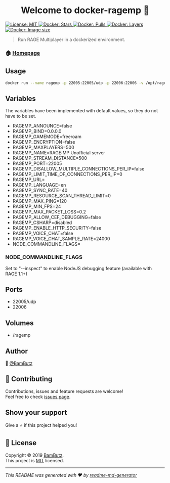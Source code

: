 <h1 align="center">Welcome to docker-ragemp 👋</h1>
<p>
  <a href="https://github.com/BamButz/docker-ragemp/blob/master/LICENSE">
    <img alt="License: MIT" src="https://img.shields.io/badge/License-MIT-yellow.svg" target="_blank" />
  </a>
  <a href="https://hub.docker.com/r/bambutz/ragemp">
    <img alt="Docker: Stars" src="https://img.shields.io/docker/stars/bambutz/ragemp.svg" target="_blank" />
  </a>
  <a href="https://hub.docker.com/r/bambutz/ragemp">
    <img alt="Docker: Pulls" src="https://img.shields.io/docker/pulls/bambutz/ragemp.svg" target="_blank" />
  </a>
  <a href="https://hub.docker.com/r/bambutz/ragemp">
    <img alt="Docker: Layers" src="https://img.shields.io/microbadger/layers/bambutz/ragemp.svg" target="_blank" />
  </a>
  <a href="https://hub.docker.com/r/bambutz/ragemp">
    <img alt="Docker: Image size" src="https://img.shields.io/microbadger/image-size/bambutz/ragemp.svg" target="_blank" />
  </a>
</p>

> Run RAGE Multiplayer in a dockerized environment.

### 🏠 [Homepage](https://github.com/BamButz/docker-ragemp)

## Usage

```sh
docker run --name ragemp -p 22005:22005/udp -p 22006:22006 -v /opt/ragemp:/ragemp bambutz/ragemp
```

## Variables

The variables have been implemented with default values, so they do not have to be set.

- RAGEMP_ANNOUNCE=false
- RAGEMP_BIND=0.0.0.0
- RAGEMP_GAMEMODE=freeroam
- RAGEMP_ENCRYPTION=false
- RAGEMP_MAXPLAYERS=500
- RAGEMP_NAME=RAGE:MP Unofficial server
- RAGEMP_STREAM_DISTANCE=500
- RAGEMP_PORT=22005
- RAGEMP_DISALLOW_MULTIPLE_CONNECTIONS_PER_IP=false
- RAGEMP_LIMIT_TIME_OF_CONNECTIONS_PER_IP=0
- RAGEMP_URL=
- RAGEMP_LANGUAGE=en
- RAGEMP_SYNC_RATE=40
- RAGEMP_RESOURCE_SCAN_THREAD_LIMIT=0
- RAGEMP_MAX_PING=120
- RAGEMP_MIN_FPS=24
- RAGEMP_MAX_PACKET_LOSS=0.2
- RAGEMP_ALLOW_CEF_DEBUGGING=false
- RAGEMP_CSHARP=disabled
- RAGEMP_ENABLE_HTTP_SECURITY=false
- RAGEMP_VOICE_CHAT=false
- RAGEMP_VOICE_CHAT_SAMPLE_RATE=24000
- NODE_COMMANDLINE_FLAGS=

### NODE_COMMANDLINE_FLAGS

Set to "--inspect" to enable NodeJS debugging feature (available with RAGE 1.1+)

## Ports
- 22005/udp
- 22006

## Volumes
- /ragemp

## Author

👤 [@BamButz](https://github.com/BamButz)

## 🤝 Contributing

Contributions, issues and feature requests are welcome!<br />Feel free to check [issues page](https://github.com/BamButz/docker-ragemp/issues).

## Show your support

Give a ⭐️ if this project helped you!

## 📝 License

Copyright © 2019 [BamButz](https://github.com/BamButz).<br />
This project is [MIT](https://github.com/BamButz/docker-ragemp/blob/master/LICENSE) licensed.

***
_This README was generated with ❤️ by [readme-md-generator](https://github.com/kefranabg/readme-md-generator)_
